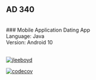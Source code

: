 ## AD 340
<br/>
### Mobile Application Dating App
<br/>
Language: Java
<br/>
Version: Android 10
<br/>
<br/>

[![jleeboyd](https://circleci.com/gh/jleeboyd/AD340.svg?style=svg)](https://app.circleci.com/pipelines/github/jleeboyd/AD340)

[![codecov](https://codecov.io/gh/jleeboyd/AD340/branch/master/graph/badge.svg)](https://codecov.io/gh/jleeboyd/AD340)

